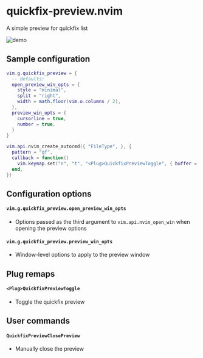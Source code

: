 # quickfix-preview.nvim

A simple preview for quickfix list

![demo](https://elanmed.dev/nvim-plugins/quickfix-preview.png)

## Sample configuration

```lua 
vim.g.quickfix_preview = {
  -- defaults:
  open_preview_win_opts = {
    style = "minimal",
    split = "right",
    width = math.floor(vim.o.columns / 2),
  },
  preview_win_opts = {
    cursorline = true,
    number = true,
  }
}

vim.api.nvim_create_autocmd({ "FileType", }, {
  pattern = "qf",
  callback = function()
    vim.keymap.set("n", "t", "<Plug>QuickfixPreviewToggle", { buffer = true, })
  end,
})
```

## Configuration options

#### `vim.g.quickfix_preview.open_preview_win_opts`
- Options passed as the third argument to `vim.api.nvim_open_win` when opening the preview options

#### `vim.g.quickfix_preview.preview_win_opts`
- Window-level options to apply to the preview window

## Plug remaps

#### `<Plug>QuickfixPreviewToggle`
- Toggle the quickfix preview

## User commands

#### `QuickfixPreviewClosePreview`
- Manually close the preview
